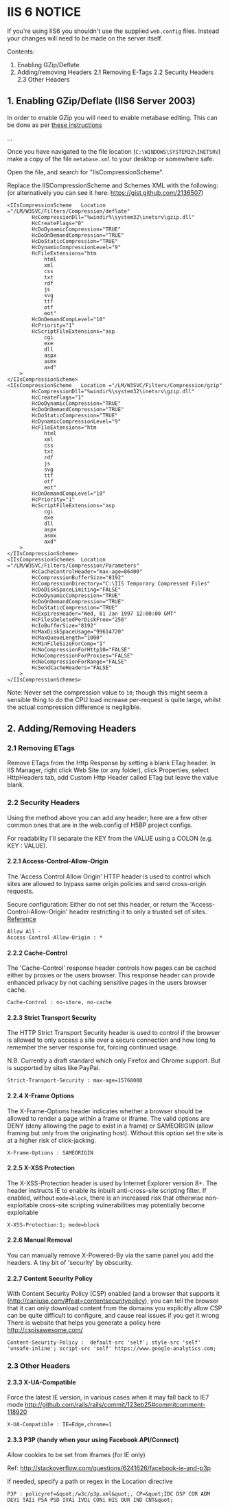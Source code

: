 # IIS 6 NOTICE

If you're using IIS6 you shouldn't use the supplied `web.config` files.
Instead your changes will need to be made on the server itself.

Contents:

1. Enabling GZip/Deflate
2. Adding/removing Headers
2.1 Removing E-Tags
2.2 Security Headers
2.3 Other Headers


## 1. Enabling GZip/Deflate (IIS6 Server 2003)

In order to enable GZip you will need to enable metabase editing. This can be
done as per [these
instructions](http://www.microsoft.com/technet/prodtechnol/WindowsServer2003/Library/IIS/1d1e5de4-fd63-40cd-bc5d-c20521548eed.mspx?mfr=true)

...

Once you have navigated to the file location (`C:\WINDOWS\SYSTEM32\INETSRV`)
make a copy of the file `metabase.xml` to your desktop or somewhere safe.

Open the file, and search for "IIsCompressionScheme".

Replace the IISCompressionScheme and Schemes XML with the following: (or
alternatively you can see it here: https://gist.github.com/2136507)

```
<IIsCompressionScheme   Location ="/LM/W3SVC/Filters/Compression/deflate"
        HcCompressionDll="%windir%\system32\inetsrv\gzip.dll"
        HcCreateFlags="0"
        HcDoDynamicCompression="TRUE"
        HcDoOnDemandCompression="TRUE"
        HcDoStaticCompression="TRUE"
        HcDynamicCompressionLevel="9"
        HcFileExtensions="htm
            html
            xml
            css
            txt
            rdf
            js
            svg
            ttf
            otf
            eot"
        HcOnDemandCompLevel="10"
        HcPriority="1"
        HcScriptFileExtensions="asp
            cgi
            exe
            dll
            aspx
            asmx
            axd"
    >
</IIsCompressionScheme>
<IIsCompressionScheme   Location ="/LM/W3SVC/Filters/Compression/gzip"
        HcCompressionDll="%windir%\system32\inetsrv\gzip.dll"
        HcCreateFlags="1"
        HcDoDynamicCompression="TRUE"
        HcDoOnDemandCompression="TRUE"
        HcDoStaticCompression="TRUE"
        HcDynamicCompressionLevel="9"
        HcFileExtensions="htm
            html
            xml
            css
            txt
            rdf
            js
            svg
            ttf
            otf
            eot"
        HcOnDemandCompLevel="10"
        HcPriority="1"
        HcScriptFileExtensions="asp
            cgi
            exe
            dll
            aspx
            asmx
            axd"
    >
</IIsCompressionScheme>
<IIsCompressionSchemes  Location ="/LM/W3SVC/Filters/Compression/Parameters"
        HcCacheControlHeader="max-age=86400"
        HcCompressionBufferSize="8192"
        HcCompressionDirectory="C:\IIS Temporary Compressed Files"
        HcDoDiskSpaceLimiting="FALSE"
        HcDoDynamicCompression="TRUE"
        HcDoOnDemandCompression="TRUE"
        HcDoStaticCompression="TRUE"
        HcExpiresHeader="Wed, 01 Jan 1997 12:00:00 GMT"
        HcFilesDeletedPerDiskFree="256"
        HcIoBufferSize="8192"
        HcMaxDiskSpaceUsage="99614720"
        HcMaxQueueLength="1000"
        HcMinFileSizeForComp="1"
        HcNoCompressionForHttp10="FALSE"
        HcNoCompressionForProxies="FALSE"
        HcNoCompressionForRange="FALSE"
        HcSendCacheHeaders="FALSE"
    >
</IIsCompressionSchemes>
```

Note: Never set the compression value to `10`; though this might seem a
sensible thing to do the CPU load increase per-request is quite large, whilst
the actual compression difference is negligible.


## 2. Adding/Removing Headers

### 2.1 Removing ETags

Remove ETags from the Http Response by setting a blank ETag header. In IIS
Manager, right click Web Site (or any folder), click Properties, select
HttpHeaders tab, add Custom Http Header called ETag but leave the value blank.

### 2.2 Security Headers

Using the method above you can add any header; here are a few other common ones
that are in the web.config of H5BP project configs.

For readability I'll separate the KEY from the VALUE using a COLON (e.g. KEY :
VALUE).

#### 2.2.1 Access-Control-Allow-Origin

The 'Access Control Allow Origin' HTTP header is used to control which sites
are allowed to bypass same origin policies and send cross-origin requests.

Secure configuration: Either do not set this header, or return the
'Access-Control-Allow-Origin' header restricting it to only a trusted set of
sites. [Reference](http://enable-cors.org/)

```
Allow All -
Access-Control-Allow-Origin : *
```

#### 2.2.2 Cache-Control

The 'Cache-Control' response header controls how pages can be cached either by
proxies or the users browser. This response header can provide enhanced privacy
by not caching sensitive pages in the users browser cache.

```
Cache-Control : no-store, no-cache
```

#### 2.2.3 Strict Transport Security

The HTTP Strict Transport Security header is used to control if the browser is
allowed to only access a site over a secure connection and how long to remember
the server response for, forcing continued usage.

N.B. Currently a draft standard which only Firefox and Chrome support. But is
supported by sites like PayPal.

```
Strict-Transport-Security : max-age=15768000
```

#### 2.2.4 X-Frame Options


The X-Frame-Options header indicates whether a browser should be allowed to
render a page within a frame or iframe. The valid options are DENY (deny
allowing the page to exist in a frame) or SAMEORIGIN (allow framing but only
from the originating host). Without this option set the site is at a higher risk
of click-jacking.

```
X-Frame-Options : SAMEORIGIN
```

#### 2.2.5 X-XSS Protection

The X-XSS-Protection header is used by Internet Explorer version 8+. The header
instructs IE to enable its inbuilt anti-cross-site scripting filter.  If
enabled, without `mode=block`, there is an increased risk that otherwise
non-exploitable cross-site scripting vulnerabilities may potentially become
exploitable

```
X-XSS-Protection:1; mode=block
```

#### 2.2.6 Manual Removal

You can manually remove X-Powered-By via the same panel you add the headers.
A tiny bit of 'security' by obscurity.

#### 2.2.7 Content Security Policy

 With Content Security Policy (CSP) enabled (and a browser that supports it (http://caniuse.com/#feat=contentsecuritypolicy),
 you can tell the browser that it can only download content from the domains you explicitly allow
 CSP can be quite difficult to configure, and cause real issues if you get it wrong
 There is website that helps you generate a policy here http://cspisawesome.com/
 
 ```
 Content-Security-Policy :  default-src 'self'; style-src 'self' 'unsafe-inline'; script-src 'self' https://www.google-analytics.com;
 ```


### 2.3 Other Headers

#### 2.3.3 X-UA-Compatible

Force the latest IE version, in various cases when it may fall back to IE7 mode
http://github.com/rails/rails/commit/123eb25#commitcomment-118920

```
X-UA-Compatible : IE=Edge,chrome=1
```

#### 2.3.3 P3P (handy when your using Facebook API/Connect)

Allow cookies to be set from iframes (for IE only)

Ref: http://stackoverflow.com/questions/6241626/facebook-ie-and-p3p

If needed, specify a path or regex in the Location directive

```
P3P : policyref=&quot;/w3c/p3p.xml&quot;, CP=&quot;IDC DSP COR ADM DEVi TAIi PSA PSD IVAi IVDi CONi HIS OUR IND CNT&quot;
```